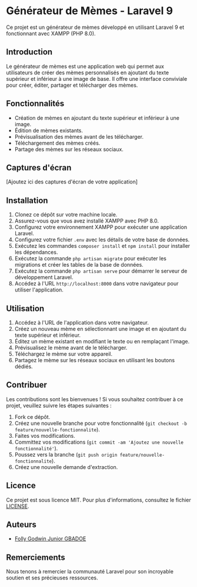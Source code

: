 # Générateur de Mèmes - Laravel 9

Ce projet est un générateur de mèmes développé en utilisant Laravel 9 et fonctionnant avec XAMPP (PHP 8.0).

## Introduction

Le générateur de mèmes est une application web qui permet aux utilisateurs de créer des mèmes personnalisés en ajoutant du texte supérieur et inférieur à une image de base. Il offre une interface conviviale pour créer, éditer, partager et télécharger des mèmes.

## Fonctionnalités

- Création de mèmes en ajoutant du texte supérieur et inférieur à une image.
- Édition de mèmes existants.
- Prévisualisation des mèmes avant de les télécharger.
- Téléchargement des mèmes créés.
- Partage des mèmes sur les réseaux sociaux.

## Captures d'écran

[Ajoutez ici des captures d'écran de votre application]

## Installation

1. Clonez ce dépôt sur votre machine locale.
2. Assurez-vous que vous avez installé XAMPP avec PHP 8.0.
3. Configurez votre environnement XAMPP pour exécuter une application Laravel.
4. Configurez votre fichier `.env` avec les détails de votre base de données.
5. Exécutez les commandes `composer install` et `npm install` pour installer les dépendances.
6. Exécutez la commande `php artisan migrate` pour exécuter les migrations et créer les tables de la base de données.
7. Exécutez la commande `php artisan serve` pour démarrer le serveur de développement Laravel.
8. Accédez à l'URL `http://localhost:8000` dans votre navigateur pour utiliser l'application.

## Utilisation

1. Accédez à l'URL de l'application dans votre navigateur.
2. Créez un nouveau mème en sélectionnant une image et en ajoutant du texte supérieur et inférieur.
3. Éditez un mème existant en modifiant le texte ou en remplaçant l'image.
4. Prévisualisez le mème avant de le télécharger.
5. Téléchargez le mème sur votre appareil.
6. Partagez le mème sur les réseaux sociaux en utilisant les boutons dédiés.

## Contribuer

Les contributions sont les bienvenues ! Si vous souhaitez contribuer à ce projet, veuillez suivre les étapes suivantes :

1. Fork ce dépôt.
2. Créez une nouvelle branche pour votre fonctionnalité (`git checkout -b feature/nouvelle-fonctionnalite`).
3. Faites vos modifications.
4. Committez vos modifications (`git commit -am 'Ajoutez une nouvelle fonctionnalité'`).
5. Poussez vers la branche (`git push origin feature/nouvelle-fonctionnalite`).
6. Créez une nouvelle demande d'extraction.

## Licence

Ce projet est sous licence MIT. Pour plus d'informations, consultez le fichier [LICENSE](LICENSE).

## Auteurs

- [Folly Godwin Junior GBADOE](https://github.com/juniorgbadoe)

## Remerciements

Nous tenons à remercier la communauté Laravel pour son incroyable soutien et ses précieuses ressources.